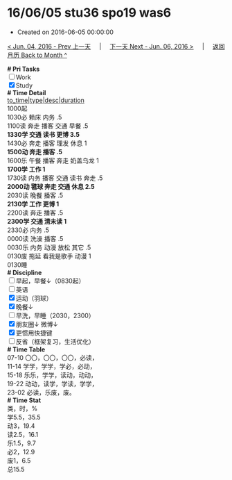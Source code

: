 # 16/06/05 stu36 spo19 was6

- Created on 2016-06-05 00:00:00

[< Jun. 04, 2016 - Prev 上一天](_archived/lifelogs/2016/06/d04.md) &nbsp; &nbsp; | &nbsp; &nbsp; [下一天 Next - Jun. 06, 2016 >](_archived/lifelogs/2016/06/d06.md) &nbsp; &nbsp; |  &nbsp; &nbsp; [返回月历 Back to Month ^](_archived/lifelogs/2016/06/index.md)
<br/><div><b># Pri Tasks</b></div><div><input type="checkbox"/>Work</div><div><input checked="true" type="checkbox"/>Study</div><div><b># Time Detail</b></div><div><u>to_time|type|desc|duration</u></div><div>1000起</div><div>1030必 赖床 内务 .5</div><div>1100读 奔走 播客 交通 早餐 .5</div><div><b>1330学 交通 读书 更博 3.5</b></div><div>1430必 奔走 播客 理发 休息 1</div><div><b>1500动 奔走 播客 .5</b></div><div>1600乐 午餐 播客 奔走 奶盖乌龙 1</div><div><b>1700学 工作 1</b></div><div>1730读 内务 播客 交通 读书 奔走 .5</div><div><b>2000动 毽球 奔走 交通 休息 2.5</b></div><div>2030读 晚餐 播客 .5</div><div><b>2130学 工作 更博 1</b></div><div>2200读 奔走 播客 .5</div><div><b>2300学 交通 清未读 1</b></div><div>2330必 内务 .5</div><div>0000读 洗澡 播客 .5</div><div>0030乐 内务 动漫 放松 其它 .5</div><div>0130废 拖延 看我是歌手 动漫 1</div><div>0130睡</div><div><b># Discipline</b></div><div><input type="checkbox"/>早起，早餐↓（0830起）</div><div><input type="checkbox"/>英语</div><div><input checked="true" type="checkbox"/>运动（羽球）</div><div><input checked="true" type="checkbox"/>晚餐↓</div><div><input type="checkbox"/>早洗，早睡（2030，2300）</div><div><b><input checked="true" type="checkbox"/></b>朋友圈↓ 微博↓</div><div><input checked="true" type="checkbox"/>更惯用快捷键</div><div><input type="checkbox"/>反省（框架复习，生活优化）</div><div><b># Time Table</b></div><div>07-10 〇〇，〇〇，〇〇，必读，</div><div>11-14 学学，学学，学必，必动，</div><div>15-18 乐乐，学学，读动，动动，</div><div>19-22 动动，读学，学读，学学，</div><div>23-02 必读，乐废，废。</div><div><b># Time Stat</b></div><div>类，时，%</div><div>学5.5，35.5</div><div>动3，19.4</div><div>读2.5，16.1</div><div>乐1.5，9.7</div><div>必2，12.9</div><div>废1，6.5</div><div>总15.5</div>
